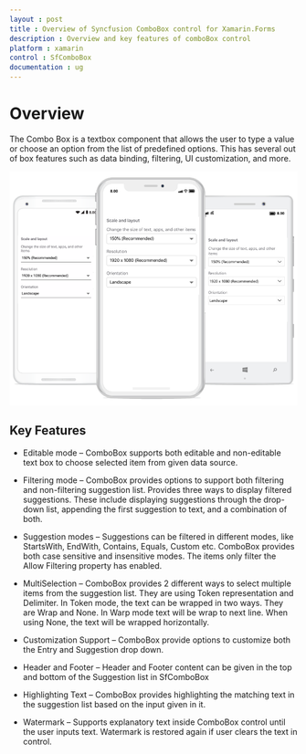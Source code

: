 ```yaml
---
layout : post
title : Overview of Syncfusion ComboBox control for Xamarin.Forms
description : Overview and key features of comboBox control
platform : xamarin
control : SfComboBox
documentation : ug
---
```


# Overview

The Combo Box is a textbox component that allows the user to type a value or choose an option from the list of predefined options. This has several out of box features such as data binding, filtering, UI customization, and more.

![](images/Overview/overview.png)

## Key Features

* Editable mode – ComboBox supports both editable and non-editable text box to choose selected item from given data source.

* Filtering mode – ComboBox provides options to support both filtering and non-filtering suggestion list. Provides three ways to display filtered suggestions. These include displaying suggestions through the drop-down list, appending the first suggestion to text, and a combination of both.

* Suggestion modes – Suggestions can be filtered in different modes, like StartsWith, EndWith, Contains, Equals, Custom etc. ComboBox provides both case sensitive and insensitive modes. The items only filter the Allow Filtering property has enabled.

* MultiSelection – ComboBox provides 2 different ways to select multiple items from the suggestion list. They are using Token representation and Delimiter. In Token mode, the text can be wrapped in two ways. They are Wrap and None. In Warp mode text will be wrap to next line. When using None, the text will be wrapped horizontally. 

* Customization Support – ComboBox provide options to customize both the Entry and Suggestion drop down.

* Header and Footer – Header and Footer content can be given in the top and bottom of the Suggestion list in SfComboBox

* Highlighting Text – ComboBox provides highlighting the matching text in the suggestion list based on the input given in it.

* Watermark – Supports explanatory text inside ComboBox control until the user inputs text. Watermark is restored again if user clears the text in control.
